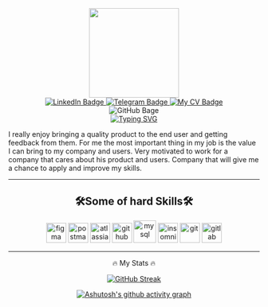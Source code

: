 <div id="header" align="center">
  <img src="https://media.giphy.com/media/zhYSVCirREeIZtONCI/giphy.gif" width="180"/>
</div>

<div id="badges" align="center">
  <a href="https://www.linkedin.com/in/yourboymarti/">
    <img src="https://img.shields.io/badge/LinkedIn-blue?style=for-the-badge&logo=linkedin&logoColor=white" alt="LinkedIn Badge"/>
  </a>
  <a href="https://t.me/yourboymarti">
    <img src="https://img.shields.io/badge/Telegram-blue?style=for-the-badge&logo=telegram&logoColor=white" alt="Telegram Badge"/>
  </a>
  <a href="https://yourboymarti.github.io/cv/">
    <img src="https://img.shields.io/badge/My CV-blue?style=for-the-badge&logo=internet&logoColor=white" alt="My CV Badge"/>
  </a>
</div>
<div id="badges" align="center">
    <img src="https://komarev.com/ghpvc/?username=yourboymarti&style=flat-square&color=blue" alt="GitHub Bage"/>
</div>
<div id="badges" align="center">
<a href="https://git.io/typing-svg"><img src="https://readme-typing-svg.demolab.com?font=Ubuntu+Mono&weight=600&pause=500&color=26CD4DFF&center=true&vCenter=true&width=455&height=60&lines=Hi!+My+name%E2%80%99s+Martin+Ananikian;I%E2%80%99m+a+QA+Engineer;I'm+very+glad+to+see+you+on+my+GitHub;I+strive+to+work+on+my+repositories;Every+day;To+make+my+portfolio;look+attractive+to+you :)" alt="Typing SVG" /></a>
</div>

I really enjoy bringing a quality product to the end user and getting feedback from them.
For me the most important thing in my job is the value I can bring to my company and users. 
Very motivated to work for a company that cares about his product and users. Company that will give me a chance to apply and improve my skills.

---

## <div align="center">🛠️Some of hard Skills🛠️</div>  

<p align="center">
      <img src="https://cdn.jsdelivr.net/npm/simple-icons@3.0.1/icons/figma.svg" alt="figma" width="40" height="40"/> 
      <img src="https://cdn.jsdelivr.net/npm/simple-icons@3.0.1/icons/postman.svg" alt="postman" width="40" height="40"/>
      <img src="https://cdn.jsdelivr.net/npm/simple-icons@3.0.1/icons/jira.svg" alt="atlassian_jira" width="40" height="40"/>
      <img src="https://cdn.jsdelivr.net/npm/simple-icons@3.0.1/icons/github.svg" alt="github" width="40" height="40"/>
      <img src="https://cdn.jsdelivr.net/npm/simple-icons@3.0.1/icons/mysql.svg" alt="mysql" width="45" height="45"/>
      <img src="https://cdn.jsdelivr.net/npm/simple-icons@3.0.1/icons/insomnia.svg" alt="insomnia" width="40" height="40"/>
      <img src="https://cdn.jsdelivr.net/npm/simple-icons@3.0.1/icons/git.svg" alt="git" width="40" height="40"/>
      <img src="https://cdn.jsdelivr.net/npm/simple-icons@3.0.1/icons/gitlab.svg" alt="gitlab" width="40" height="40"/>
</p>

<div id="badges" align="center">
 
---
  
:fire: My Stats :fire:

[![GitHub Streak](http://github-readme-streak-stats.herokuapp.com?user=yourboymarti&theme=dark&hide_border=true&border_radius=5&date_format=n%2Fj%5B%2FY%5D)](https://git.io/streak-stats)

[![Ashutosh's github activity graph](https://github-readme-activity-graph.cyclic.app/graph?username=yourboymarti&theme=github-compact)](https://github.com/ashutosh00710/github-readme-activity-graph)
</div>
